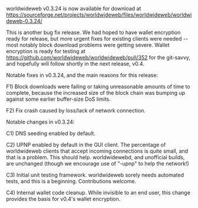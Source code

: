 worldwideweb v0.3.24 is now available for download at
https://sourceforge.net/projects/worldwideweb/files/worldwideweb/worldwideweb-0.3.24/

This is another bug fix release.  We had hoped to have wallet encryption ready for release, but more urgent fixes for existing clients were needed -- most notably block download problems were getting severe.  Wallet encryption is ready for testing at https://github.com/worldwideweb/worldwideweb/pull/352 for the git-savvy, and hopefully will follow shortly in the next release, v0.4.

Notable fixes in v0.3.24, and the main reasons for this release:

F1) Block downloads were failing or taking unreasonable amounts of time to complete, because the increased size of the block chain was bumping up against some earlier buffer-size DoS limits.

F2) Fix crash caused by loss/lack of network connection.

Notable changes in v0.3.24:

C1) DNS seeding enabled by default.

C2) UPNP enabled by default in the GUI client.  The percentage of worldwideweb clients that accept incoming connections is quite small, and that is a problem.  This should help.  worldwidewebd, and unofficial builds, are unchanged (though we encourage use of "-upnp" to help the network!)

C3) Initial unit testing framework.  worldwideweb sorely needs automated tests, and this is a beginning.  Contributions welcome.

C4) Internal wallet code cleanup.  While invisible to an end user, this change provides the basis for v0.4's wallet encryption.

